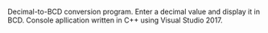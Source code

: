 Decimal-to-BCD conversion program.
Enter a decimal value and display it in BCD.
Console apllication written in C++ using Visual Studio 2017.
